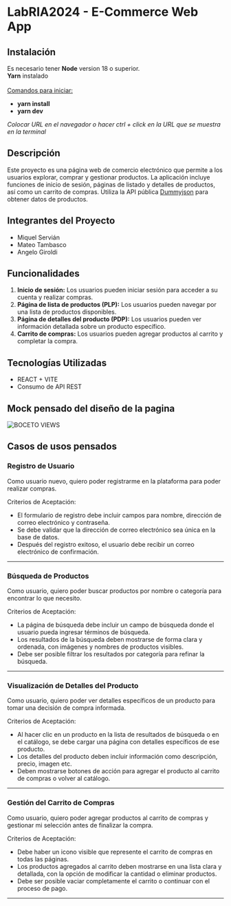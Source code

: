 # LabRIA2024  -  E-Commerce Web App

## Instalación
Es necesario tener **Node** version 18 o superior.<br>
**Yarn** instalado<br><br>
<u>Comandos para iniciar:</u>
- **yarn install**
- **yarn dev**

*Colocar URL en el navegador o hacer ctrl + click en la URL que se muestra en la terminal*


## Descripción
Este proyecto es una página web de comercio electrónico que permite a los usuarios explorar, comprar y gestionar productos. La aplicación incluye funciones de inicio de sesión, páginas de listado y detalles de productos, así como un carrito de compras. Utiliza la API pública [Dummyjson](https://dummyjson.com/docs/products) para obtener datos de productos.

## Integrantes del Proyecto
- Miquel Servián
- Mateo Tambasco
- Angelo Giroldi

## Funcionalidades
1. **Inicio de sesión:** Los usuarios pueden iniciar sesión para acceder a su cuenta y realizar compras.
2. **Página de lista de productos (PLP):** Los usuarios pueden navegar por una lista de productos disponibles.
3. **Página de detalles del producto (PDP):** Los usuarios pueden ver información detallada sobre un producto específico.
4. **Carrito de compras:** Los usuarios pueden agregar productos al carrito y completar la compra.

## Tecnologías Utilizadas
- REACT + VITE
- Consumo de API REST

## Mock pensado del diseño de la pagina

![BOCETO VIEWS](https://github.com/Matt122133/LabRIA2024/assets/92389514/a04c7430-fc43-48c4-9d63-181babefc358)

## Casos de usos pensados

### Registro de Usuario

Como usuario nuevo, quiero poder registrarme en la plataforma para poder realizar compras.

Criterios de Aceptación:

- El formulario de registro debe incluir campos para nombre, dirección de correo electrónico y contraseña.
- Se debe validar que la dirección de correo electrónico sea única en la base de datos.
- Después del registro exitoso, el usuario debe recibir un correo electrónico de confirmación.
_________________________________________________________________________________________________________________________
### Búsqueda de Productos

Como usuario, quiero poder buscar productos por nombre o categoría para encontrar lo que necesito.

Criterios de Aceptación:

- La página de búsqueda debe incluir un campo de búsqueda donde el usuario pueda ingresar términos de búsqueda.
-  Los resultados de la búsqueda deben mostrarse de forma clara y ordenada, con imágenes y nombres de productos visibles.
- Debe ser posible filtrar los resultados por categoría para refinar la búsqueda.
_________________________________________________________________________________________________________________________
### Visualización de Detalles del Producto

Como usuario, quiero poder ver detalles específicos de un producto para tomar una decisión de compra informada.

Criterios de Aceptación:

- Al hacer clic en un producto en la lista de resultados de búsqueda o en el catálogo, se debe cargar una página con detalles específicos de ese producto.
- Los detalles del producto deben incluir información como descripción, precio, imagen etc.
- Deben mostrarse botones de acción para agregar el producto al carrito de compras o volver al catálogo.
_________________________________________________________________________________________________________________________
### Gestión del Carrito de Compras

Como usuario, quiero poder agregar productos al carrito de compras y gestionar mi selección antes de finalizar la compra.

Criterios de Aceptación:

- Debe haber un icono visible que represente el carrito de compras en todas las páginas.
- Los productos agregados al carrito deben mostrarse en una lista clara y detallada, con la opción de modificar la cantidad o eliminar productos.
- Debe ser posible vaciar completamente el carrito o continuar con el proceso de pago.
_________________________________________________________________________________________________________________________
